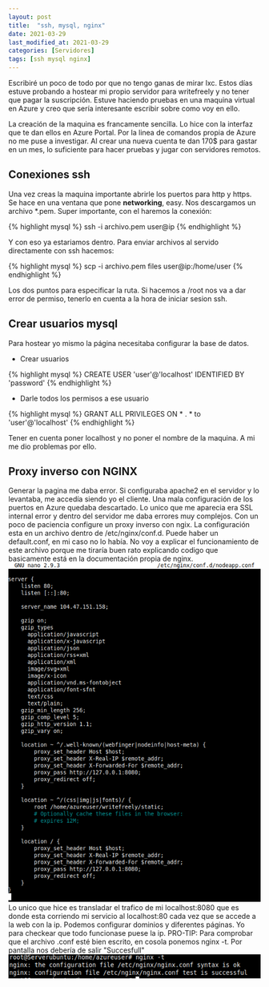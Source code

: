 ```yaml
---
layout: post
title:  "ssh, mysql, nginx"
date: 2021-03-29
last_modified_at: 2021-03-29
categories: [Servidores]
tags: [ssh mysql nginx]
---
```



Escribiré un poco de todo por que no tengo ganas de mirar lxc.
Estos días estuve probando a hostear mi propio servidor para writefreely y no tener que pagar la suscripción. Estuve haciendo pruebas en una maquina virtual en Azure y creo que sería interesante escribir sobre como voy en ello.

La creación de la maquina es francamente sencilla. Lo hice con la interfaz que te dan ellos en Azure Portal. Por la linea de comandos propia de Azure no me puse a investigar. Al crear una nueva cuenta te dan 170$ para gastar en un mes, lo suficiente para hacer pruebas y jugar con servidores remotos.

## Conexiones ssh
Una vez creas la maquina importante abrirle los puertos para http y https. Se hace en una ventana que pone **networking**, easy. Nos descargamos un archivo *.pem. Super importante, con el haremos la conexión:

{% highlight mysql %}
ssh -i archivo.pem user@ip
{% endhighlight %}

Y con eso ya estariamos dentro.
Para enviar archivos al servido directamente con ssh hacemos:

{% highlight mysql %}
scp -i archivo.pem files user@ip:/home/user
{% endhighlight %}

Los dos puntos para especificar la ruta. Si hacemos a /root nos va a dar error de permiso, tenerlo en cuenta a la hora de iniciar sesion ssh.

## Crear usuarios mysql
Para hostear yo mismo la página necesitaba configurar la base de datos.
- Crear usuarios

{% highlight mysql %}
CREATE USER 'user'@'localhost' IDENTIFIED BY 'password'
{% endhighlight %}


- Darle todos los permisos a ese usuario

{% highlight mysql %}
GRANT ALL PRIVILEGES ON * . * to 'user'@'localhost'
{% endhighlight %}


Tener en cuenta poner localhost y no poner el nombre de la maquina. A mi me dio problemas por ello.

## Proxy inverso con NGINX
Generar la pagina me daba error. Si configuraba apache2 en el servidor y lo levantaba, me accedía siendo yo el cliente. Una mala configuración de los puertos en Azure quedaba descartado. Lo unico que me aparecia era SSL internal error y dentro del servidor me daba errores muy complejos. Con un poco de paciencia configure un proxy inverso con ngix.
La configuración esta en un archivo dentro de /etc/nginx/conf.d.
Puede haber un default.conf, en mi caso no lo había. No voy a explicar el funcionamiento de este archivo porque me tiraría buen rato explicando codigo que basicamente está en la documentación propia de nginx.
![imagen](/assets/screenshots/29_03_2021_1.png)
Lo unico que hice es transladar el trafico de mi localhost:8080 que es donde esta corriendo mi servicio al localhost:80 cada vez que se accede a la web con la ip. Podemos configurar dominios y diferentes páginas. Yo para checkear que todo funcionase puese la ip. 
PRO-TIP: Para comprobar que el archivo .conf esté bien escrito, en cosola ponemos nginx -t. Por pantalla nos debería de salir "Succesfull"
![imagen](/assets/screenshots/29_03_2021_2.png)

